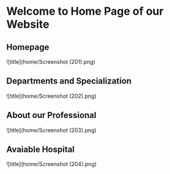 # Welcome to Home Page of our Website

## Homepage

![title](home/Screenshot (201).png)

## Departments and Specialization

![title](home/Screenshot (202).png)

## About our Professional

![title](home/Screenshot (203).png)

## Avaiable Hospital

![title](home/Screenshot (204).png)
